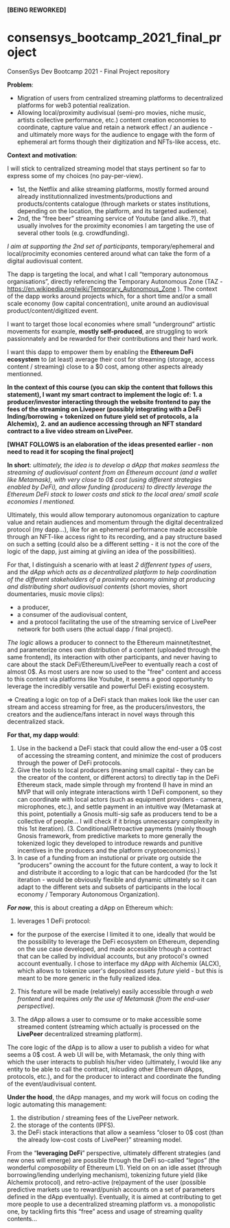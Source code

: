 **[BEING REWORKED]**


# consensys_bootcamp_2021_final_project

ConsenSys Dev Bootcamp 2021 - Final Project repository

**Problem**:

- Migration of users from centralized streaming platforms to decentralized platforms for web3 potential realization. 
- Allowing local/proximity audivisual (semi-pro movies, niche music, artists collective performance, etc.)  content creation economies to coordinate, capture value and retain a network effect / an audience - and ultimately more ways for the audience to engage with the form of ephemeral art forms though their digitization and NFTs-like access, etc.

**Context and motivation**:

I will stick to centralized streaming model that stays pertinent so far to express some of my choices (no pay-per-view). 

- 1st, the Netflix and alike streaming platforms, mostly formed around already institutionnalized investments/productions and products/contents  catalogue (through markets or states institutions, depending on the location, the platform, and its targeted audience). 
- 2nd, the “free beer” streaming service of Youtube (and alike..?), that usually involves for the proximity economies I am targeting the use of several other tools (e.g. crowdfunding).

*I aim at supporting the 2nd set of participants*, temporary/ephemeral and local/procimity economies centered around what can take the form of a digital audiovisual content.
 
The dapp is targeting the local, and what I call “temporary autonomous organisations”, directly referencing the Temporary Autonomous Zone (TAZ - https://en.wikipedia.org/wiki/Temporary_Autonomous_Zone ). 
The context of the dapp works around projects which, for a short time and/or a small scale economy (low capital concentration), unite around an audiovisual product/content/digitized event.

I want to target those local economies where small “underground” artistic movements for example, **mostly self-produced**, are struggling to work passionnately and be rewarded for their contributions and their hard work. 

I want this dapp to empower them by enabling the **Ethereum DeFi ecosystem** to (at least) average their cost for streaming (storage, access content / streaming) close to a $0 cost, among other aspects already mentionned.  

**In the context of this course (you can skip the content that follows this statement), I want my smart contract to implement the logic of:**
**1. a producer/investor interacting through the website frontend to pay the fees of the streaming on Livepeer (possibly integrating with a DeFi lnding/borrowing + tokenized on future yield set of protocols, a la Alchemix),**
**2. and an audience accessing through an NFT standard contract to a live video stream on LivePeer.**

**[WHAT FOLLOWS is an elaboration of the ideas presented earlier - non need to read it for scoping the final project]**

**In short**: *ultimately, the idea is to develop a dApp that makes seamless the streaming of audiovisual content from an Ethereum account (and a wallet like Metamask), with very close to 0$ cost (using different strategies enabled by DeFi), and allow funding (producers) to directly leverage the Ethereum DeFi stack to lower costs and stick to the local area/ small scale economies I mentioned.*

Ultimately, this would allow temporary autonomous organization to capture value and retain audiences and momentum through the digital decentralized protocol (my dapp...), like for an ephemeral performance made accessible through an NFT-like access right to its recording, and a pay structure based on such a setting (could also be a different setting - it is not the core of the logic of the dapp, just aiming at giviing an idea of the possibilities).

For that, I distinguish a scenario with at least *2 diffenrent types of users*, and *the dApp which acts as a decentralized platform to help coordination of the different stakeholders of a proximity economy aiming at producing and distributing short audiovisual contents* (short movies, short doumentaries, music movie clips): 
- a producer, 
- a consumer of the audiovisual content, 
- and a protocol facilitating the use of the streaming service of LivePeer network for both users (the actual dapp / final project).  

*The logic* allows a producer to connect to the Ethereum mainnet/testnet, and parameterize ones own distribution of a content (uploaded through the same frontend), its interaction with other participants, and never having to care about the stack DeFi/Ethereum/LivePeer to eventually reach a cost of almost 0$. 
As most users are now so used to the "free" content and access to this content via platforms like Youtube, it seems a good opportunity to leverage the incredibly versatile and powerful DeFi existing ecosystem. 

 => Creating a logic on top of a DeFi stack than makes look like the user can stream and access streaming for free, as the producers/investors, the creators and the audience/fans interact in novel ways through this decentralized stack. 


**For that, my dapp would**:

1. Use in the backend a DeFi stack that could allow the end-user a 0$ cost of accessing the streaming content, and minimize the cost of producers through the power of DeFi protocols.
2. Give the tools to local producers (meaning small capital - they can be the creator of the content, or different actors) to directly tap in the DeFi Ethereum stack, made simple through my frontend (I have in mind an MVP that will only integrate interactions wirth 1 DeFi component, so they can coordinate with local actors (such as equipment providers - camera, microphones, etc.), and settle payment in an intuitive way (Metamask at this point, potentially a Gnosis multi-sig safe as producers tend to be a collective of people... I will check if it brings unnecessary complexity in this 1st iteration).
(3. Conditional/Retroactive payments (mainly though Gnosis framework, from predictive markets to more generally the tokenized logic they developed to introduce rewards and punitive incentives in the producers and the platform cryptoeconomics).) 
4. In case of a funding from an instutional or private org outside the “producers” owning the account for the future content, a way to lock it and distribute it according to a logic that can be hardcoded (for the 1st iteration - would be obviously flexible and dynamic ultimately so it can adapt to the different sets and subsets of participants in the local economy / Temporary Autonomous Organization).


***For now***, this is about creating a dApp on Ethereum which:

1. leverages 1 DeFi protocol: 

  - for the purpose of the exercise I limited it to one, ideally that would be the possibility to leverage the DeFi ecosystem on Ethereum, depending on the use case developed, and made accessible trhough a contract that can be called by individual accounts, but any protocol's owned account eventually. 
I chose to interface my dApp with Alchemix (ALCX), which allows to tokenize user's deposited assets *future* yield - but this is meant to be more generic in the fully realized idea.
  
2. This feature will be made (relatively) easily accessible through *a web frontend* and requires *only the use of Metamask (from the end-user perspective)*.

3. The dApp allows a user to comsume or to make accessible some streamed content (streaming which actually is processed on the **LivePeer** decentralized streaming platform). 

The core logic of the dApp is to allow a user to publish a video for what seems a 0$ cost.
A web UI will be, with Metamask, the only thing with which the user interacts to publish his/her video (ultimately, I would like any entity to be able to call the contract, inlcuding other Ethereum dApps, protocols, etc.), and for the producer to interact and coordinate the funding of the event/audivisual content.


**Under the hood**, the dApp manages, and my work will focus on coding the logic automating this management:

1. the distribution / streaming fees of the LivePeer network.
2. the storage of the contents (IPFS).
3. the DeFi stack interactions that allow a seamless “closer to 0$ cost (than the already low-cost costs of LivePeer)” streaming model.
 

From the “**leveraging DeFi**” perspective, ultimately different strategies (and new ones will emerge) are possible through the DeFi so-called “*legos*” (the wonderful *composability* of Ethereum L1). 
Yield on on an idle asset (through borrowing/lending underlying mechanism), tokenizing future yield (like Alchemix protocol), and retro-active (re)payment of the user (possible predictive markets use to reward/punish accounts on a set of parameters defined in the dApp eventually). 
Eventually, it is aimed at contributing to get more people to use a decentralized streaming platform vs. a monopolistic one, by tackling firts this “free” acess and usage of streaming quality contents... 
